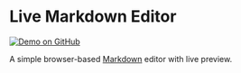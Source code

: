 # Live Markdown Editor
[![Demo on GitHub][demo-shield]][demo-link]

A simple browser-based [Markdown][markdown-guide] editor with live preview.

[demo-shield]: https://img.shields.io/badge/Demo-on_GitHub-blue.svg?style=flat-square
[demo-link]: https://faheel.github.io/Live-Markdown-Editor
[markdown-guide]: https://guides.github.com/features/mastering-markdown/
